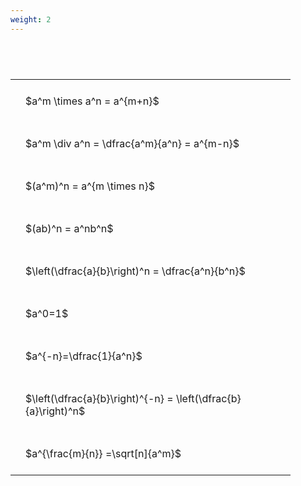 ```yaml
---
weight: 2
---
```


#  
<br>
<style type="text/css">
#T_c8057 th.col_heading {
  text-align: left;
  font-size: 1em;
}
#T_c8057 td {
  text-align: left;
  font-size: 1em;
  padding: 1.5em;
}
#T_c8057_row0_col0, #T_c8057_row1_col0, #T_c8057_row2_col0, #T_c8057_row3_col0, #T_c8057_row4_col0, #T_c8057_row5_col0, #T_c8057_row6_col0, #T_c8057_row7_col0, #T_c8057_row8_col0 {
  width: 400px;
  white-space: pre-wrap;
}
</style>
<table id="T_c8057">
  <thead>
  </thead>
  <tbody>
    <tr>
      <td id="T_c8057_row0_col0" class="data row0 col0" >$a^m \times a^n = a^{m+n}$</td>
    </tr>
    <tr>
      <td id="T_c8057_row1_col0" class="data row1 col0" >$a^m \div a^n = \dfrac{a^m}{a^n} = a^{m-n}$</td>
    </tr>
    <tr>
      <td id="T_c8057_row2_col0" class="data row2 col0" >$(a^m)^n = a^{m \times n}$</td>
    </tr>
    <tr>
      <td id="T_c8057_row3_col0" class="data row3 col0" >$(ab)^n = a^nb^n$</td>
    </tr>
    <tr>
      <td id="T_c8057_row4_col0" class="data row4 col0" >$\left(\dfrac{a}{b}\right)^n = \dfrac{a^n}{b^n}$</td>
    </tr>
    <tr>
      <td id="T_c8057_row5_col0" class="data row5 col0" >$a^0=1$</td>
    </tr>
    <tr>
      <td id="T_c8057_row6_col0" class="data row6 col0" >$a^{-n}=\dfrac{1}{a^n}$</td>
    </tr>
    <tr>
      <td id="T_c8057_row7_col0" class="data row7 col0" >$\left(\dfrac{a}{b}\right)^{-n} = \left(\dfrac{b}{a}\right)^n$</td>
    </tr>
    <tr>
      <td id="T_c8057_row8_col0" class="data row8 col0" >$a^{\frac{m}{n}} =\sqrt[n]{a^m}$</td>
    </tr>
  </tbody>
</table>
